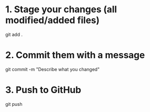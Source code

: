 # 1. Stage your changes (all modified/added files)
git add .

# 2. Commit them with a message
git commit -m "Describe what you changed"

# 3. Push to GitHub
git push
